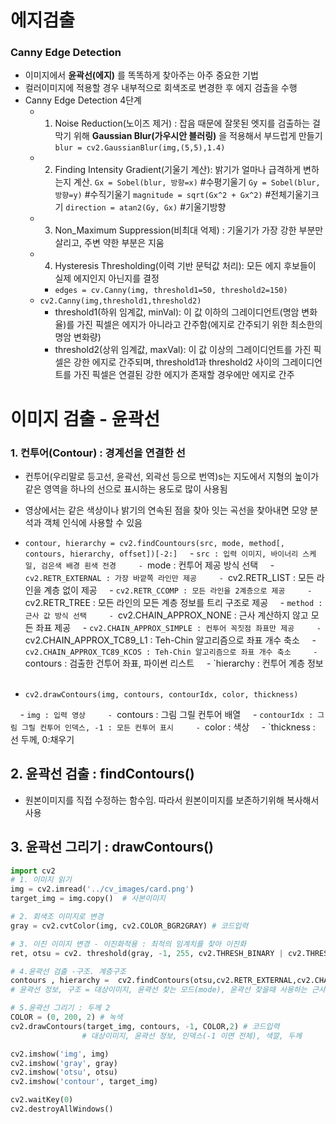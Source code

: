 # 에지검출

### Canny Edge Detection
- 이미지에서 **윤곽선(에지)** 를 똑똑하게 찾아주는 아주 중요한 기법
- 컬러이미지에 적용할 경우 내부적으로 회색조로 변경한 후 에지 검출을 수행
- Canny Edge Detection 4단계
	- 1. Noise Reduction(노이즈 제거) : 잡음 때문에 잘못된 엣지를 검출하는 걸 막기 위해 **Gaussian Blur(가우시안 블러링)** 을 적용해서 부드럽게 만들기
		`blur = cv2.GaussianBlur(img,(5,5),1.4)`
	- 2. Finding Intensity Gradient(기울기 계산): 밝기가 얼마나 급격하게 변하는지 계산.
		`Gx = Sobel(blur, 방향=x)` #수평기울기
		`Gy = Sobel(blur, 방향=y)` #수직기울기
		`magnitude = sqrt(Gx^2 + Gx^2)` #전체기울기크기
		`direction = atan2(Gy, Gx)` #기울기방향
	- 3. Non_Maximum Suppression(비최대 억제) : 기울기가 가장 강한 부분만 살리고, 주변 약한 부분은 지움
	- 4. Hysteresis Thresholding(이력 기반 문턱값 처리): 모든 에지 후보들이 실제 에지인지 아닌지를 결정
		- `edges = cv.Canny(img, threshold1=50, threshold2=150)` 
	- `cv2.Canny(img,threshold1,threshold2)` 
		- threshold1(하위 임계값, minVal): 이 값 이하의 그레이디언트(명암 변화율)를 가진 픽셀은 에지가 아니라고 간주함(에지로 간주되기 위한 최소한의 명암 변화량)
		- threshold2(상위 임계값, maxVal): 이 값 이상의 그레이디언트를 가진 픽셀은 강한 에지로 간주되며, threshold1과 threshold2 사이의 그레이디언트를 가진 픽셀은 연결된 강한 에지가 존재할 경우에만 에지로 간주


# 이미지 검출 - 윤곽선
### 1. 컨투어(Contour) : 경계선을 연결한 선

- 컨투어(우리말로 등고선, 윤곽선, 외곽선 등으로 번역)s는 지도에서 지형의 높이가 같은 영역을 하나의 선으로 표시하는 용도로 많이 사용됨
- 영상에서는 같은 색상이나 밝기의 연속된 점을 찾아 잇는 곡선을 찾아내면 모양 분석과 객체 인식에 사용할 수 있음

- `contour, hierarchy = cv2.findCountours(src, mode, method[, contours, hierarchy, offset])[-2:]`
    - `src : 입력 이미지, 바이너리 스케일, 검은색 배경 흰색 전경
    - `mode : 컨투어 제공 방식 선택
    - `cv2.RETR_EXTERNAL : 가장 바깥쪽 라인만 제공
    - `cv2.RETR_LIST : 모든 라인을 계층 없이 제공
    - `cv2.RETR_CCOMP : 모든 라인을 2계층으로 제공
    - `cv2.RETR_TREE : 모든 라인의 모든 계층 정보를 트리 구조로 제공
    - `method : 근사 값 방식 선택
    - `cv2.CHAIN_APPROX_NONE : 근사 계산하지 않고 모든 좌표 제공
    - `cv2.CHAIN_APPROX_SIMPLE : 컨투어 꼭짓점 좌표만 제공
    - `cv2.CHAIN_APPROX_TC89_L1 : Teh-Chin 알고리즘으로 좌표 개수 축소
    - `cv2.CHAIN_APPROX_TC89_KCOS : Teh-Chin 알고리즘으로 좌표 개수 축소
    - `contours : 검출한 건투어 좌표, 파이썬 리스트
    - `hierarchy : 컨투어 계층 정보
    
- `cv2.drawContours(img, contours, contourIdx, color, thickness)`

    - `img : 입력 영상
    - `contours : 그림 그릴 컨투어 배열
    - `contourIdx : 그림 그릴 컨투어 인덱스, -1 : 모든 컨투어 표시
    - `color : 색상
    - `thickness : 선 두께, 0:채우기
## **2. 윤곽선 검출 : findContours()**

- 원본이미지를 직접 수정하는 함수임. 따라서 원본이미지를 보존하기위해 복사해서 사용
## **3. 윤곽선 그리기 : drawContours()**

```python
import cv2
# 1. 이미지 읽기
img = cv2.imread('../cv_images/card.png')
target_img = img.copy()  # 사본이미지

# 2. 회색조 이미지로 변경
gray = cv2.cvtColor(img, cv2.COLOR_BGR2GRAY) # 코드입력

# 3. 이진 이미지 변경 - 이진화적용 : 최적의 임계치를 찾아 이진화
ret, otsu = cv2. threshold(gray, -1, 255, cv2.THRESH_BINARY | cv2.THRESH_OTSU) # 코드입력

# 4.윤곽선 검출 -구조. 계층구조
contours , hierarchy =  cv2.findContours(otsu,cv2.RETR_EXTERNAL,cv2.CHAIN_APPROX_NONE)# 코드입력
# 윤곽선 정보, 구조 = 대상이미지, 윤곽선 찾는 모드(mode), 윤곽선 찾을때 사용하는 근사치(method)

# 5.윤곽선 그리기 : 두께 2
COLOR = (0, 200, 2) # 녹색
cv2.drawContours(target_img, contours, -1, COLOR,2) # 코드입력
                # 대상이미지, 윤곽선 정보, 인덱스(-1 이면 전체), 색깔, 두께

cv2.imshow('img', img)
cv2.imshow('gray', gray)
cv2.imshow('otsu', otsu)
cv2.imshow('contour', target_img)

cv2.waitKey(0)
cv2.destroyAllWindows()
```

